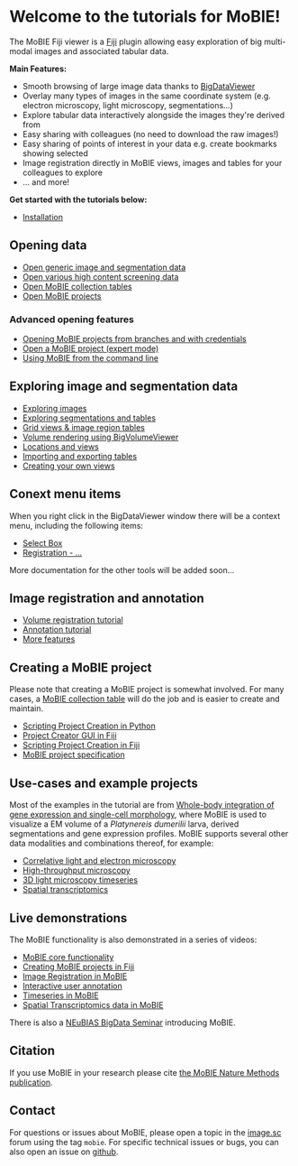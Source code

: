 # Welcome to the tutorials for MoBIE!

The MoBIE Fiji viewer is a [Fiji](https://imagej.net/Fiji) plugin allowing easy exploration
of big multi-modal images and associated tabular data.

**Main Features:**

- Smooth browsing of large image data thanks to [BigDataViewer](https://imagej.net/BigDataViewer)
- Overlay many types of images in the same coordinate system (e.g. electron microscopy, light microscopy,
segmentations...)
- Explore tabular data interactively alongside the images they're derived from
- Easy sharing with colleagues (no need to download the raw images!)
- Easy sharing of points of interest in your data e.g. create bookmarks showing selected
- Image registration directly in MoBIE
views, images and tables for your colleagues to explore
- ... and more!

**Get started with the tutorials below:**

- [Installation](./tutorials/installation.md)

## Opening data

- [Open generic image and segmentation data](./tutorials/open_image_data.md)
- [Open various high content screening data](./tutorials/hcs.md)
- [Open MoBIE collection tables](./tutorials/mobie_collection_table.md)
- [Open MoBIE projects](./tutorials/open_projects.md)

### Advanced opening features

- [Opening MoBIE projects from branches and with credentials](./tutorials/branches_and_credentials.md)
- [Open a MoBIE project (expert mode)](./tutorials/expert_mode.md)
- [Using MoBIE from the command line](./tutorials/cli.md)

## Exploring image and segmentation data 

- [Exploring images](./tutorials/exploring_images.md)
- [Exploring segmentations and tables](./tutorials/exploring_segmentations.md)
- [Grid views & image region tables](./tutorials/image_grids_and_tables.md)
- [Volume rendering using BigVolumeViewer](./tutorials/bigvolumeviewer.md)
- [Locations and views](./tutorials/views_and_locations.md)
- [Importing and exporting tables](./tutorials/importing_and_exporting_tables.md)
- [Creating your own views](./tutorials/creating_your_own_views.md)

## Conext menu items

When you right click in the BigDataViewer window there will be a context menu, including the following items:

- [Select Box](./tools/select_box.md)
- [Registration - ...](./tools/registration.md)

More documentation for the other tools will be added soon...

## Image registration and annotation 

- [Volume registration tutorial](./tutorials/volume_registration.md)
- [Annotation tutorial](./tutorials/annotation_tutorial.md)
- [More features](./tutorials/more_features.md)

## Creating a MoBIE project

Please note that creating a MoBIE project is somewhat involved. For many cases, a [MoBIE collection table](./tutorials/mobie_collection_table.md) will do the job and is  easier to create and maintain.

- [Scripting Project Creation in Python](https://github.com/mobie/mobie-utils-python?tab=readme-ov-file#mobie-utils-python)
- [Project Creator GUI in Fiji](./tutorials/mobie_project_creator.md)
- [Scripting Project Creation in Fiji](./tutorials/scripting_project_creator.md)
- [MoBIE project specification](./specs/mobie_spec.md)

## Use-cases and example projects

Most of the examples in the tutorial are from [Whole-body integration of gene expression and single-cell morphology](https://www.sciencedirect.com/science/article/pii/S009286742100876X), where MoBIE is used to visualize a EM volume of a *Platynereis dumerilii* larva, derived segmentations and gene expression profiles.
MoBIE supports several other data modalities and combinations thereof, for example:

- [Correlative light and electron microscopy](./use-cases/clem.md)
- [High-throughput microscopy](./use-cases/htm.md)
- [3D light microscopy timeseries](./use-cases/timeseries.md)
- [Spatial transcriptomics](./use-cases/spatial_transcriptomics.md)

## Live demonstrations

The MoBIE functionality is also demonstrated in a series of videos:
- [MoBIE core functionality](https://youtu.be/oXOXkWyIIOk)
- [Creating MoBIE projects in Fiji](https://youtu.be/3oP3t6elsQU)
- [Image Registration in MoBIE](https://youtu.be/jKlM68lrhso)
- [Interactive user annotation](https://youtu.be/M-QUE-Qh97w)
- [Timeseries in MoBIE](https://youtu.be/Md4PbK50NE0)
- [Spatial Transcriptomics data in MoBIE](https://youtu.be/1dDaxOAZ9Sg)

There is also a [NEuBIAS BigData Seminar](https://youtu.be/CZpaTCuSQao?t=2868) introducing MoBIE.

## Citation

If you use MoBIE in your research please cite [the MoBIE Nature Methods publication](https://www.nature.com/articles/s41592-023-01776-4).

## Contact

For questions or issues about MoBIE, please open a topic in the [image.sc](https://forum.image.sc/) forum using the tag `mobie`. For specific technical issues or bugs, you can also open an issue on [github](https://github.com/mobie/mobie-viewer-fiji).
